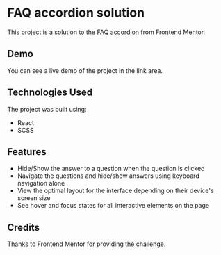 # FAQ accordion solution

This project is a solution to the [FAQ accordion](https://www.frontendmentor.io/challenges/faq-accordion-wyfFdeBwBz) from Frontend Mentor.

## Demo

You can see a live demo of the project in the link area.

## Technologies Used

The project was built using:

- React
- SCSS

## Features

- Hide/Show the answer to a question when the question is clicked
- Navigate the questions and hide/show answers using keyboard navigation alone
- View the optimal layout for the interface depending on their device's screen size
- See hover and focus states for all interactive elements on the page

## Credits

Thanks to Frontend Mentor for providing the challenge.
